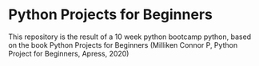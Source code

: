 # Python Projects for Beginners

This repository is the result of a 10 week python bootcamp python, based on the book
Python Projects for Beginners (Milliken Connor P, Python Project for Beginners, Apress, 2020)
